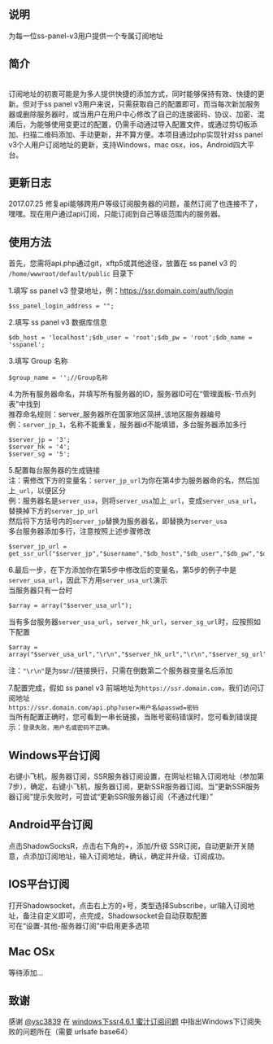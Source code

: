 说明
---
为每一位ss-panel-v3用户提供一个专属订阅地址<br>

简介
---
<br>订阅地址的初衷可能是为多人提供快捷的添加方式，同时能够保持有效、快捷的更新。但对于ss panel v3用户来说，只需获取自己的配置即可，而当每次新加服务器或删除服务器时，或当用户在用户中心修改了自己的连接密码、协议、加密、混淆后，为能够使用变更过的配置，仍需手动通过导入配置文件，或通过剪切板添加、扫描二维码添加、手动更新，并不算方便。本项目通过php实现针对ss panel v3个人用户订阅地址的更新，支持Windows，mac osx，ios，Android四大平台。<br>

更新日志
---
2017.07.25 修复api能够跨用户等级订阅服务器的问题，虽然订阅了也连接不了，嘿嘿。现在用户通过api订阅，只能订阅到自己等级范围内的服务器。

使用方法
---

首先，您需将api.php通过git，xftp5或其他途径，放置在 ss panel v3 的 `/home/wwwroot/default/public` 目录下

1.填写 ss panel v3 登录地址，例：https://ssr.domain.com/auth/login

    $ss_panel_login_address = "";

2.填写 ss panel v3 数据库信息

    $db_host = 'localhost';$db_user = 'root';$db_pw = 'root';$db_name = 'sspanel';

3.填写 Group 名称

    $group_name = '';//Group名称
   
  4.为所有服务器命名，并填写所有服务器的ID，服务器ID可在“管理面板-节点列表”中找到<br>
  推荐命名规则：server_服务器所在国家地区简拼_该地区服务器编号<br>
  例：`server_jp_1`，名称不能重复，服务器id不能填错，多台服务器添加多行<br>
  
    $server_jp = '3';
    $server_hk = '4';
    $server_sg = '5';
    
5.配置每台服务器的生成链接<br>
注：需修改下方的变量名：`server_jp_url`为你在第4步为服务器命的名，然后加上`_url`，以便区分<br>
例：服务器名是`server_usa`，则将`server_usa`加上`_url`，变成`server_usa_url`，替换掉下方的`server_jp_url`<br>
然后将下方括号内的`server_jp`替换为服务器名，即替换为`server_usa`<br>
多台服务器添加多行，注意按照上述步骤修改

    $server_jp_url = get_ssr_url("$server_jp","$username","$db_host","$db_user","$db_pw","$db_name","$group_name","$group_name_base64","$after_obfs","$after_server_name","$after_group","$after_ssr_url");

6.最后一步，在下方添加你在第5步中修改后的变量名，第5步的例子中是`server_usa_url`，因此下方用`server_usa_url`演示<br>
当服务器只有一台时<br>

    $array = array("$server_usa_url");

当有多台服务器`server_usa_url`，`server_hk_url`，`server_sg_url`时，应按照如下配置

    $array = array("$server_usa_url","\r\n","$server_hk_url","\r\n","$server_sg_url");

注：`"\r\n"`是为ssr://链接换行，只需在倒数第二个服务器变量名后添加

7.配置完成，假如 ss panel v3 前端地址为`https://ssr.domain.com`，我们访问订阅地址<br>
`https://ssr.domain.com/api.php?user=用户名&passwd=密码`<br>
当所有配置正确时，您可看到一串长链接，当账号密码错误时，您可看到错误提示：`登录失败，用户名或密码不正确。`<br>

Windows平台订阅
---
右键小飞机，服务器订阅，SSR服务器订阅设置，在网址栏输入订阅地址（参加第7步），确定，右键小飞机，服务器订阅，更新SSR服务器订阅。当“更新SSR服务器订阅”提示失败时，可尝试“更新SSR服务器订阅（不通过代理）”<br>

Android平台订阅
---
点击ShadowSocksR，点击右下角的+，添加/升级 SSR订阅，自动更新开关随意，点添加订阅地址，输入订阅地址，确认，确定并升级，订阅成功。

IOS平台订阅
---
打开Shadowsocket，点击右上方的+号，类型选择Subscribe，url输入订阅地址，备注自定义即可，点完成，Shadowsocket会自动获取配置<br>
可在“设置-其他-服务器订阅”中启用更多选项<br>

Mac OSx
---
等待添加...

致谢
---
感谢 [@ysc3839](https://github.com/ysc3839) 在 [windows下ssr4.6.1 蜜汁订阅问题](https://github.com/shadowsocksr/shadowsocksr-csharp/issues/279#issuecomment-317194631) 中指出Windows下订阅失败的问题所在（需要 urlsafe base64）
